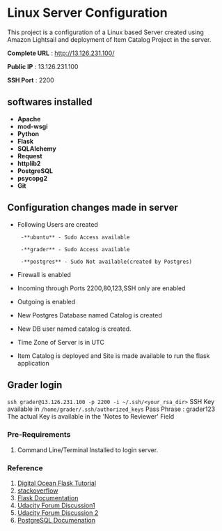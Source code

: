 # Linux Server Configuration

This project is a configuration of a Linux based Server created using Amazon Lightsail and deployment of Item Catalog Project in the server.

**Complete URL** : http://13.126.231.100/

**Public IP** : 13.126.231.100

**SSH Port** : 2200

## softwares installed
- **Apache**
- **mod-wsgi**
- **Python**
- **Flask**
- **SQLAlchemy**
-  **Request**
-  **httplib2**
-  **PostgreSQL**
-  **psycopg2**
-  **Git**
## Configuration changes made in server

 - Following Users are created

        -**ubuntu** - Sudo Access available

        -**grader** - Sudo Access available

        -**postgres** - Sudo Not available(created by Postgres)

 - Firewall is enabled
 - Incoming through Ports 2200,80,123,SSH only are enabled
 - Outgoing is enabled
 - New Postgres Database named Catalog is created
 - New DB user named catalog is created.
 - Time Zone of Server is in UTC
 - Item Catalog is deployed and Site is made available to run the flask application

## Grader login
`ssh grader@13.126.231.100 -p 2200 -i ~/.ssh/<your_rsa_dir>`
SSH Key available in `/home/grader/.ssh/authorized_keys`
Pass Phrase : grader123
The actual Key is available in the 'Notes to Reviewer' Field

### Pre-Requirements
1. Command Line/Terminal Installed to login server.

### Reference
1.  [Digital Ocean Flask Tutorial](https://www.digitalocean.com/community/tutorials/how-to-deploy-a-flask-application-on-an-ubuntu-vps)
2. [stackoverflow](www.stackoverflow.com)
3. [Flask Documentation](http://flask.pocoo.org/docs/0.12/)
4. [Udacity Forum Discussion1](https://discussions.udacity.com/t/linux-server-configuration-500-internal-server-error/356689/22)
5. [Udacity Forum Discussion 2](https://discussions.udacity.com/t/deploy-item-catalog-in-linux-server/382099)
5. [PostgreSQL Documenation](https://www.postgresql.org/docs/)
